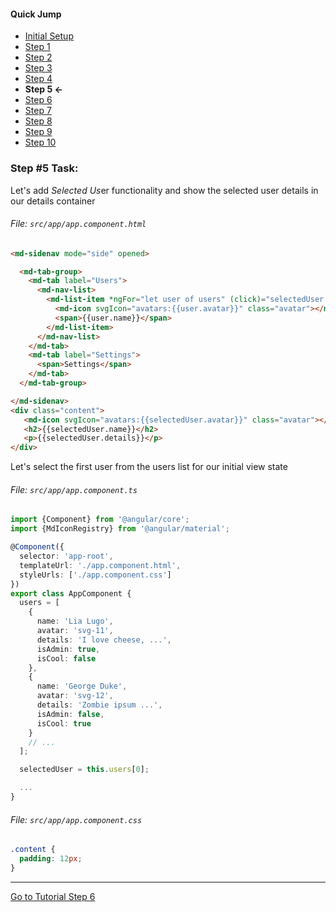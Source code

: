 #### Quick Jump ####
* [Initial Setup](./INITIAL_SETUP.md)
* [Step 1](./STEP_1.md)
* [Step 2](./STEP_2.md)
* [Step 3](./STEP_3.md)
* [Step 4](./STEP_4.md)
* **Step 5 <-**
* [Step 6](./STEP_6.md)
* [Step 7](./STEP_7.md)
* [Step 8](./STEP_8.md)
* [Step 9](./STEP_9.md)
* [Step 10](./STEP_10.md)

### Step #5 Task:

Let's add *Selected Us*er functionality and show the selected user details in our details container

###### File:  `src/app/app.component.html`

```html
<md-sidenav mode="side" opened>

  <md-tab-group>
    <md-tab label="Users">
      <md-nav-list>
        <md-list-item *ngFor="let user of users" (click)="selectedUser = user">
          <md-icon svgIcon="avatars:{{user.avatar}}" class="avatar"></md-icon>
          <span>{{user.name}}</span>
        </md-list-item>
      </md-nav-list>
    </md-tab>
    <md-tab label="Settings">
      <span>Settings</span>
    </md-tab>
  </md-tab-group>

</md-sidenav>
<div class="content">
   <md-icon svgIcon="avatars:{{selectedUser.avatar}}" class="avatar"></md-icon>
   <h2>{{selectedUser.name}}</h2>
   <p>{{selectedUser.details}}</p>
</div>
```

Let's select the first user from the users list for our initial view state

###### File:  `src/app/app.component.ts`

```ts
import {Component} from '@angular/core';
import {MdIconRegistry} from '@angular/material';

@Component({
  selector: 'app-root',
  templateUrl: './app.component.html',
  styleUrls: ['./app.component.css']
})
export class AppComponent {
  users = [
    {
      name: 'Lia Lugo',
      avatar: 'svg-11',
      details: 'I love cheese, ...',
      isAdmin: true,
      isCool: false
    },
    {
      name: 'George Duke',
      avatar: 'svg-12',
      details: 'Zombie ipsum ...',
      isAdmin: false,
      isCool: true
    }
    // ...
  ];

  selectedUser = this.users[0];

  ...
}

```

###### File:  `src/app/app.component.css`

```css
.content {
  padding: 12px;
}
```
---


[Go to Tutorial Step 6](./STEP_6.md)

